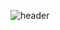 ![header](https://capsule-render.vercel.app/api?type=Waving&color=auto&height=300&section=header&text=Flutter_MediaAPI_Client%20render&fontSize=50)
